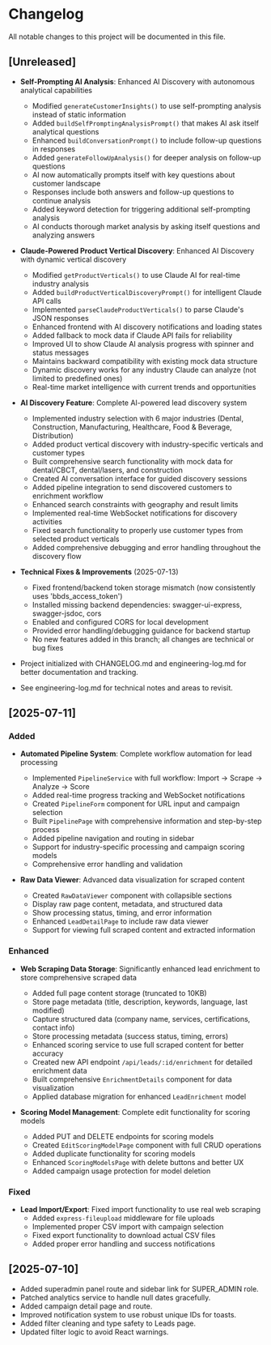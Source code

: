 # Changelog

All notable changes to this project will be documented in this file.

## [Unreleased]
- **Self-Prompting AI Analysis**: Enhanced AI Discovery with autonomous analytical capabilities
  - Modified `generateCustomerInsights()` to use self-prompting analysis instead of static information
  - Added `buildSelfPromptingAnalysisPrompt()` that makes AI ask itself analytical questions
  - Enhanced `buildConversationPrompt()` to include follow-up questions in responses
  - Added `generateFollowUpAnalysis()` for deeper analysis on follow-up questions
  - AI now automatically prompts itself with key questions about customer landscape
  - Responses include both answers and follow-up questions to continue analysis
  - Added keyword detection for triggering additional self-prompting analysis
  - AI conducts thorough market analysis by asking itself questions and analyzing answers

- **Claude-Powered Product Vertical Discovery**: Enhanced AI Discovery with dynamic vertical discovery
  - Modified `getProductVerticals()` to use Claude AI for real-time industry analysis
  - Added `buildProductVerticalDiscoveryPrompt()` for intelligent Claude API calls
  - Implemented `parseClaudeProductVerticals()` to parse Claude's JSON responses
  - Enhanced frontend with AI discovery notifications and loading states
  - Added fallback to mock data if Claude API fails for reliability
  - Improved UI to show Claude AI analysis progress with spinner and status messages
  - Maintains backward compatibility with existing mock data structure
  - Dynamic discovery works for any industry Claude can analyze (not limited to predefined ones)
  - Real-time market intelligence with current trends and opportunities

- **AI Discovery Feature**: Complete AI-powered lead discovery system
  - Implemented industry selection with 6 major industries (Dental, Construction, Manufacturing, Healthcare, Food & Beverage, Distribution)
  - Added product vertical discovery with industry-specific verticals and customer types
  - Built comprehensive search functionality with mock data for dental/CBCT, dental/lasers, and construction
  - Created AI conversation interface for guided discovery sessions
  - Added pipeline integration to send discovered customers to enrichment workflow
  - Enhanced search constraints with geography and result limits
  - Implemented real-time WebSocket notifications for discovery activities
  - Fixed search functionality to properly use customer types from selected product verticals
  - Added comprehensive debugging and error handling throughout the discovery flow

- **Technical Fixes & Improvements** (2025-07-13)
  - Fixed frontend/backend token storage mismatch (now consistently uses 'bbds_access_token')
  - Installed missing backend dependencies: swagger-ui-express, swagger-jsdoc, cors
  - Enabled and configured CORS for local development
  - Provided error handling/debugging guidance for backend startup
  - No new features added in this branch; all changes are technical or bug fixes

- Project initialized with CHANGELOG.md and engineering-log.md for better documentation and tracking.
- See engineering-log.md for technical notes and areas to revisit.

## [2025-07-11]
### Added
- **Automated Pipeline System**: Complete workflow automation for lead processing
  - Implemented `PipelineService` with full workflow: Import → Scrape → Analyze → Score
  - Added real-time progress tracking and WebSocket notifications
  - Created `PipelineForm` component for URL input and campaign selection
  - Built `PipelinePage` with comprehensive information and step-by-step process
  - Added pipeline navigation and routing in sidebar
  - Support for industry-specific processing and campaign scoring models
  - Comprehensive error handling and validation

- **Raw Data Viewer**: Advanced data visualization for scraped content
  - Created `RawDataViewer` component with collapsible sections
  - Display raw page content, metadata, and structured data
  - Show processing status, timing, and error information
  - Enhanced `LeadDetailPage` to include raw data viewer
  - Support for viewing full scraped content and extracted information

### Enhanced
- **Web Scraping Data Storage**: Significantly enhanced lead enrichment to store comprehensive scraped data
  - Added full page content storage (truncated to 10KB)
  - Store page metadata (title, description, keywords, language, last modified)
  - Capture structured data (company name, services, certifications, contact info)
  - Store processing metadata (success status, timing, errors)
  - Enhanced scoring service to use full scraped content for better accuracy
  - Created new API endpoint `/api/leads/:id/enrichment` for detailed enrichment data
  - Built comprehensive `EnrichmentDetails` component for data visualization
  - Applied database migration for enhanced `LeadEnrichment` model

- **Scoring Model Management**: Complete edit functionality for scoring models
  - Added PUT and DELETE endpoints for scoring models
  - Created `EditScoringModelPage` component with full CRUD operations
  - Added duplicate functionality for scoring models
  - Enhanced `ScoringModelsPage` with delete buttons and better UX
  - Added campaign usage protection for model deletion

### Fixed
- **Lead Import/Export**: Fixed import functionality to use real web scraping
  - Added `express-fileupload` middleware for file uploads
  - Implemented proper CSV import with campaign selection
  - Fixed export functionality to download actual CSV files
  - Added proper error handling and success notifications

## [2025-07-10]
- Added superadmin panel route and sidebar link for SUPER_ADMIN role.
- Patched analytics service to handle null dates gracefully.
- Added campaign detail page and route.
- Improved notification system to use robust unique IDs for toasts.
- Added filter cleaning and type safety to Leads page.
- Updated filter logic to avoid React warnings. 